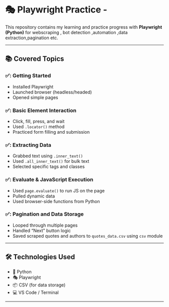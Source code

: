 # 🎭 Playwright Practice -

This repository contains my learning and practice progress with **Playwright (Python)** for webscraping , bot detection ,automation ,data extraction,pagination etc.

---

## 📚 Covered Topics

### ✅: Getting Started
- Installed Playwright
- Launched browser (headless/headed)
- Opened simple pages

### ✅: Basic Element Interaction
- Click, fill, press, and wait
- Used `.locator()` method
- Practiced form filling and submission

### ✅: Extracting Data
- Grabbed text using `.inner_text()`
- Used `.all_inner_text()` for bulk text
- Selected specific tags and classes

### ✅: Evaluate & JavaScript Execution
- Used `page.evaluate()` to run JS on the page
- Pulled dynamic data
- Used browser-side functions from Python

### ✅: Pagination and Data Storage
- Looped through multiple pages
- Handled “Next” button logic
- Saved scraped quotes and authors to `quotes_data.csv` using `csv` module

---

## 🛠 Technologies Used

- 🐍 Python
- 🎭 Playwright
- 📦 CSV (for data storage)
- 💻 VS Code / Terminal

---


